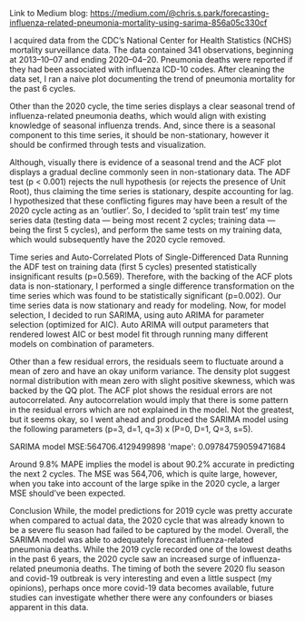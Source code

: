 Link to Medium blog: https://medium.com/@chris.s.park/forecasting-influenza-related-pneumonia-mortality-using-sarima-856a05c330cf

I acquired data from the CDC’s National Center for Health Statistics (NCHS) mortality surveillance data. The data contained 341 observations, beginning at 2013–10–07 and ending 2020–04–20. Pneumonia deaths were reported if they had been associated with influenza ICD-10 codes.
After cleaning the data set, I ran a naive plot documenting the trend of pneumonia mortality for the past 6 cycles.

Other than the 2020 cycle, the time series displays a clear seasonal trend of influenza-related pneumonia deaths, which would align with existing knowledge of seasonal influenza trends. And, since there is a seasonal component to this time series, it should be non-stationary, however it should be confirmed through tests and visualization.

Although, visually there is evidence of a seasonal trend and the ACF plot displays a gradual decline commonly seen in non-stationary data. The ADF test (p < 0.001) rejects the null hypothesis (or rejects the presence of Unit Root), thus claiming the time series is stationary, despite accounting for lag.
I hypothesized that these conflicting figures may have been a result of the 2020 cycle acting as an ‘outlier’. So, I decided to ‘split train test’ my time series data (testing data — being most recent 2 cycles; training data —being the first 5 cycles), and perform the same tests on my training data, which would subsequently have the 2020 cycle removed.


Time series and Auto-Correlated Plots of Single-Differenced Data
Running the ADF test on training data (first 5 cycles) presented statistically insignificant results (p=0.569). Therefore, with the backing of the ACF plots data is non-stationary, I performed a single difference transformation on the time series which was found to be statistically significant (p=0.002). Our time series data is now stationary and ready for modeling.
Now, for model selection, I decided to run SARIMA, using auto ARIMA for parameter selection (optimized for AIC). Auto ARIMA will output parameters that rendered lowest AIC or best model fit through running many different models on combination of parameters.

Other than a few residual errors, the residuals seem to fluctuate around a mean of zero and have an okay uniform variance. The density plot suggest normal distribution with mean zero with slight positive skewness, which was backed by the QQ plot. The ACF plot shows the residual errors are not autocorrelated. Any autocorrelation would imply that there is some pattern in the residual errors which are not explained in the model. Not the greatest, but it seems okay, so I went ahead and produced the SARIMA model using the following parameters (p=3, d=1, q=3) x (P=0, D=1, Q=3, s=5).

SARIMA model MSE:564706.4129499898
'mape': 0.09784759059471684

Around 9.8% MAPE implies the model is about 90.2% accurate in predicting the next 2 cycles. The MSE was 564,706, which is quite large, however, when you take into account of the large spike in the 2020 cycle, a larger MSE should’ve been expected.

Conclusion
While, the model predictions for 2019 cycle was pretty accurate when compared to actual data, the 2020 cycle that was already known to be a severe flu season had failed to be captured by the model. Overall, the SARIMA model was able to adequately forecast influenza-related pneumonia deaths. While the 2019 cycle recorded one of the lowest deaths in the past 6 years, the 2020 cycle saw an increased surge of influenza-related pneumonia deaths. The timing of both the severe 2020 flu season and covid-19 outbreak is very interesting and even a little suspect (my opinions), perhaps once more covid-19 data becomes available, future studies can investigate whether there were any confounders or biases apparent in this data.